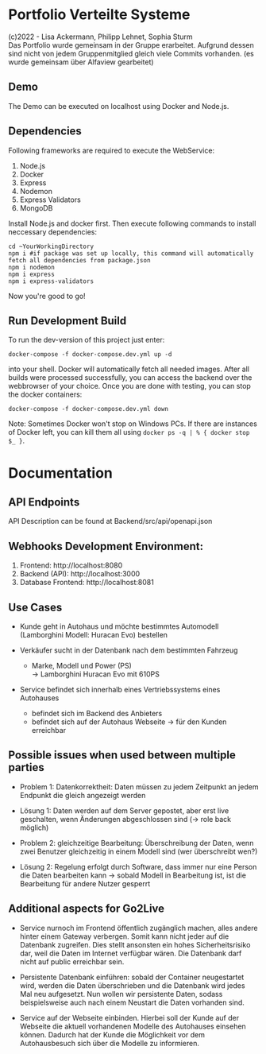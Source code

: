 # Portfolio Verteilte Systeme
(c)2022 - Lisa Ackermann, Philipp Lehnet, Sophia Sturm <br>
Das Portfolio wurde gemeinsam in der Gruppe erarbeitet. Aufgrund dessen sind nicht von jedem Gruppenmitglied gleich viele Commits vorhanden.
(es wurde gemeinsam über Alfaview gearbeitet)

## Demo
The Demo can be executed on localhost using Docker and Node.js.

## Dependencies
Following frameworks are required to execute the WebService:

1. Node.js
2. Docker
3. Express
4. Nodemon
5. Express Validators
6. MongoDB

Install Node.js and docker first. Then execute following commands to install neccessary dependencies:
```
cd ~YourWorkingDirectory
npm i #if package was set up locally, this command will automatically fetch all dependencies from package.json
npm i nodemon
npm i express
npm i express-validators
```
Now you're good to go!

## Run Development Build

To run the dev-version of this project just enter:
```
docker-compose -f docker-compose.dev.yml up -d
```
into your shell. Docker will automatically fetch all needed images. After all builds were processed successfully, you can access the backend over the webbrowser of your choice.
Once you are done with testing, you can stop the docker containers:
```
docker-compose -f docker-compose.dev.yml down
```
Note: Sometimes Docker won't stop on Windows PCs. If there are instances of Docker left, you can kill them all using `docker ps -q | % { docker stop $_ }`.

# Documentation

## API Endpoints
API Description can be found at Backend/src/api/openapi.json

## Webhooks Development Environment:
1. Frontend: http://localhost:8080
2. Backend (API): http://localhost:3000
3. Database Frontend: http://localhost:8081

## Use Cases
- Kunde geht in Autohaus und möchte bestimmtes Automodell (Lamborghini Modell: Huracan Evo) bestellen  
- Verkäufer sucht in der Datenbank  nach dem bestimmten Fahrzeug <br> 
    - Marke,  Modell und Power (PS) <br>
    -> Lamborghini Huracan Evo mit 610PS 
    
- Service befindet sich innerhalb eines Vertriebssystems eines Autohauses <br> 
    - befindet sich im Backend des Anbieters <br>
    - befindet sich auf der Autohaus Webseite -> für den Kunden erreichbar <br>


## Possible issues when used between multiple parties
- Problem 1: Datenkorrektheit: Daten müssen zu jedem Zeitpunkt an jedem Endpunkt die gleich angezeigt werden <br>
- Lösung 1: Daten werden auf dem Server gepostet, aber erst live geschalten, wenn Änderungen abgeschlossen sind (-> role back möglich)

- Problem 2: gleichzeitige Bearbeitung: Überschreibung der Daten, wenn zwei Benutzer gleichzeitig in einem Modell sind (wer überschreibt wen?) <br>
- Lösung 2: Regelung erfolgt durch Software, dass immer nur eine Person die Daten bearbeiten kann -> sobald Modell in Bearbeitung ist, ist die Bearbeitung für andere Nutzer gesperrt


## Additional aspects for Go2Live
- Service nurnoch im Frontend öffentlich zugänglich machen, alles andere hinter einem Gateway verbergen. Somit kann nicht jeder auf die Datenbank zugreifen. Dies stellt
ansonsten ein hohes Sicherheitsrisiko dar, weil die Daten im Internet verfügbar wären. Die Datenbank darf nicht auf public erreichbar sein.

- Persistente Datenbank einführen: sobald der Container neugestartet wird, werden die Daten überschrieben und die Datenbank wird jedes Mal neu aufgesetzt. Nun wollen wir persistente Daten, sodass beispielsweise auch nach einem Neustart die Daten vorhanden sind.

- Service auf der Webseite einbinden. Hierbei soll der Kunde auf der Webseite die aktuell vorhandenen Modelle des Autohauses einsehen können. Dadurch hat der Kunde die Möglichkeit vor dem Autohausbesuch sich über die Modelle zu informieren.
